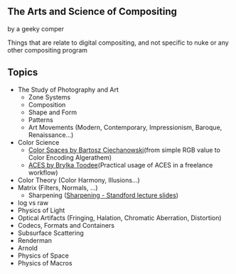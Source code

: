 ## The Arts and Science of Compositing
by a geeky comper

Things that are relate to digital compositing, and not specific to nuke or any other compositing program

## Topics
- The Study of Photography and Art
  - Zone Systems
  - Composition
  - Shape and Form
  - Patterns
  - Art Movements (Modern, Contemporary, Impressionism, Baroque, Renaissance...)
- Color Science
  - [Color Spaces by Bartosz Ciechanowski](https://ciechanow.ski/color-spaces/)(from simple RGB value to Color Encoding Algerathem)
  - [ACES by Brylka Toodee](https://www.toodee.de/?page_id=752)(Practical usage of ACES in a freelance workflow)
- Color Theory (Color Harmony, Illusions...)
- Matrix (Filters, Normals, ...)
  - Sharpening ([Sharpening - Standford lecture slides](https://web.stanford.edu/class/cs448f/lectures/2.1/Sharpening.pdf))
- log vs raw
- Physics of Light
- Optical Artifacts (Fringing, Halation, Chromatic Aberration, Distortion)
- Codecs, Formats and Containers
- Subsurface Scattering
- Renderman
- Arnold
- Physics of Space
- Physics of Macros
